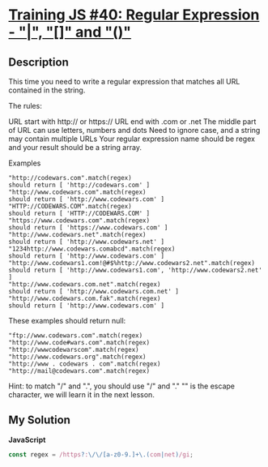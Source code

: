 # [Training JS #40: Regular Expression - "|", "[]" and "()"](https://www.codewars.com/kata/573d11c48b97c0ad970002d4)

## Description

This time you need to write a regular expression that matches all URL contained in the string.

The rules:

URL start with http:// or https://
URL end with .com or .net
The middle part of URL can use letters, numbers and dots
Need to ignore case, and a string may contain multiple URLs
Your regular expression name should be regex and your result should be a string array.

Examples

```
"http://codewars.com".match(regex)
should return [ 'http://codewars.com' ]
"http://www.codewars.com".match(regex)
should return [ 'http://www.codewars.com' ]
"HTTP://CODEWARS.COM".match(regex)
should return [ 'HTTP://CODEWARS.COM' ]
"https://www.codewars.com".match(regex)
should return [ 'https://www.codewars.com' ]
"http://www.codewars.net".match(regex)
should return [ 'http://www.codewars.net' ]
"1234http://www.codewars.comabcd".match(regex)
should return [ 'http://www.codewars.com' ]
"http://www.codewars1.com!@#$%http://www.codewars2.net".match(regex)
should return [ 'http://www.codewars1.com', 'http://www.codewars2.net' ]
"http://www.codewars.com.net".match(regex)
should return [ 'http://www.codewars.com.net' ]
"http://www.codewars.com.fak".match(regex)
should return [ 'http://www.codewars.com' ]
```

These examples should return null:

```
"ftp://www.codewars.com".match(regex)
"http://www.code#wars.com".match(regex)
"http://wwwcodewarscom".match(regex)
"http://www.codewars.org".match(regex)
"http://www . codewars . com".match(regex)
"http://mail@codewars.com".match(regex)
```

Hint: to match "/" and ".", you should use "\/" and "\." "\" is the escape character, we will learn it in the next lesson.

## My Solution

**JavaScript**

```js
const regex = /https?:\/\/[a-z0-9.]+\.(com|net)/gi;
```
